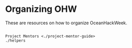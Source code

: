 # Organizing OHW

These are resources on how to organize OceanHackWeek.

```{toctree}

Project Mentors <./project-mentor-guide>
./helpers
```
